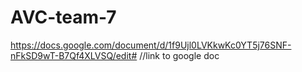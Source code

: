 # AVC-team-7
https://docs.google.com/document/d/1f9Ujl0LVKkwKc0YT5j76SNF-nFkSD9wT-B7Qf4XLVSQ/edit# //link to google doc
